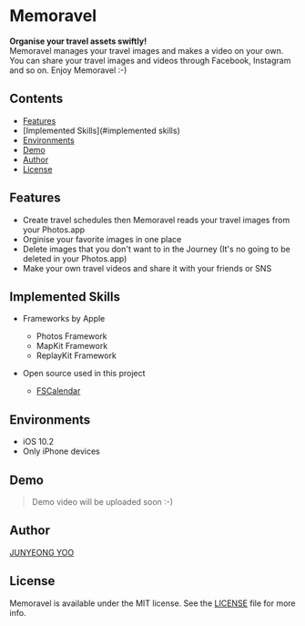 # Memoravel

**Organise your travel assets swiftly!**    
Memoravel manages your travel images and makes a video on your own. 
You can share your travel images and videos through Facebook, Instagram and so on.
Enjoy Memoravel :-)

## Contents
* [Features](#features)
* [Implemented Skills](#implemented skills)
* [Environments](#environments)
* [Demo](#demo)
* [Author](#author)
* [License](#license)

## Features

* Create travel schedules then Memoravel reads your travel images from your Photos.app
* Orginise your favorite images in one place
* Delete images that you don't want to in the Journey (It's no going to be deleted in your Photos.app)
* Make your own travel videos and share it with your friends or SNS

## Implemented Skills

* Frameworks by Apple
    - Photos Framework
    - MapKit Framework
    - ReplayKit Framework
    
* Open source used in this project
    - [FSCalendar](https://github.com/WenchaoD/FSCalendar)

## Environments
* iOS 10.2
* Only iPhone devices

## Demo
> Demo video will be uploaded soon :-)

## Author
[JUNYEONG YOO](https://github.com/chizcake)

## License
Memoravel is available under the MIT license. See the [LICENSE](.LICENSE) file for more info.